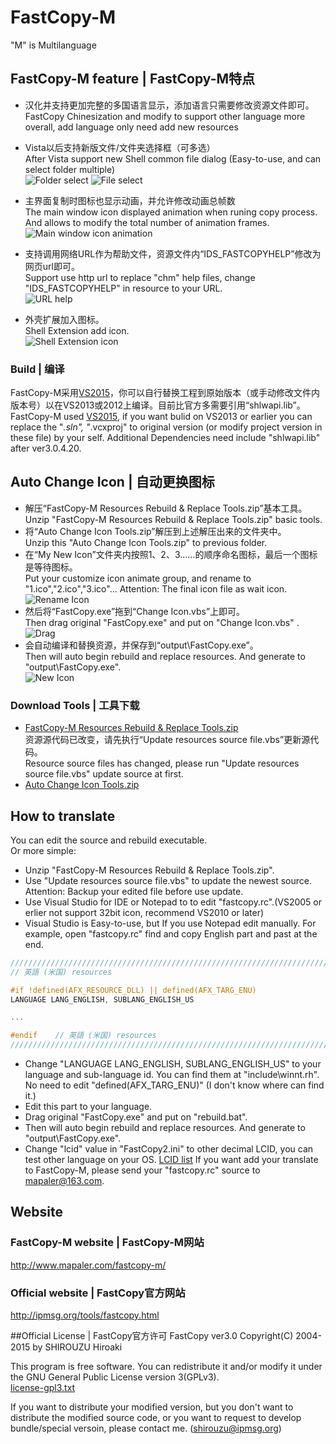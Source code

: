 ﻿FastCopy-M
===========
"M" is Multilanguage

## FastCopy-M feature | FastCopy-M特点

* 汉化并支持更加完整的多国语言显示，添加语言只需要修改资源文件即可。<br />
FastCopy Chinesization and modify to support other language more overall, add language only need add new resources

* Vista以后支持新版文件/文件夹选择框（可多选）<br />
After Vista support new Shell common file dialog (Easy-to-use, and can select folder multiple)<br />
![Folder select](http://ww3.sinaimg.cn/large/6c84b2d6gw1ewei65dy7bj20li0g8tdj.jpg)
![File select](http://ww3.sinaimg.cn/large/6c84b2d6gw1ewei561xzhj20kv0fu0wz.jpg)

* 主界面复制时图标也显示动画，并允许修改动画总帧数<br />
The main window icon displayed animation when runing copy process. And allows to modify the total number of animation frames.<br />
![Main window icon animation](http://ww3.sinaimg.cn/large/6c84b2d6gw1ewbcz4bxdbj20b00hnwhb.jpg)

* 支持调用网络URL作为帮助文件，资源文件内“IDS_FASTCOPYHELP”修改为网页url即可。<br />
Support use http url to replace "chm" help files, change "IDS_FASTCOPYHELP" in resource to your URL.<br />
![URL help](http://ww4.sinaimg.cn/large/6c84b2d6gw1ewbd1y0bygj20rw0le4bq.jpg)

* 外壳扩展加入图标。<br />
Shell Extension add icon.<br />
![Shell Extension icon](http://ww3.sinaimg.cn/large/6c84b2d6gw1ewbd5egv8jj20rj0hpjxc.jpg)

### Build | 编译
FastCopy-M采用[VS2015](https://www.visualstudio.com/zh-cn/downloads/download-visual-studio-vs.aspx)，你可以自行替换工程到原始版本（或手动修改文件内版本号）以在VS2013或2012上编译。目前比官方多需要引用“shlwapi.lib”。<br />
FastCopy-M used [VS2015](https://www.visualstudio.com/en-us/downloads/download-visual-studio-vs.aspx), if you want bulid on VS2013 or earlier you can replace the "*.sln", "*.vcxproj" to original version (or modify project version in these file) by your self. Additional Dependencies need include "shlwapi.lib" after ver3.0.4.20.

## Auto Change Icon | 自动更换图标 

* 解压“FastCopy-M Resources Rebuild & Replace Tools.zip”基本工具。<br />
Unzip "FastCopy-M Resources Rebuild & Replace Tools.zip" basic tools.
* 将“Auto Change Icon Tools.zip”解压到上述解压出来的文件夹中。<br />
Unzip this "Auto Change Icon Tools.zip" to previous folder.
* 在“My New Icon”文件夹内按照1、2、3……的顺序命名图标，最后一个图标是等待图标。<br />
Put your customize icon animate group, and rename to "1.ico","2.ico","3.ico"... Attention: The final icon file as wait icon.<br />
![Rename Icon](http://ww2.sinaimg.cn/large/6c84b2d6jw1ewbqj5xriyj20oa0cugoj.jpg)
* 然后将“FastCopy.exe”拖到“Change Icon.vbs”上即可。<br />
Then drag original "FastCopy.exe" and put on "Change Icon.vbs" . <br />
![Drag](http://ww4.sinaimg.cn/large/6c84b2d6jw1ewbqkhud8aj20hx0b6ace.jpg)
* 会自动编译和替换资源，并保存到“output\FastCopy.exe”。<br />
Then will auto begin rebuild and replace resources.  And generate to "output\FastCopy.exe".<br />
![New Icon](http://ww2.sinaimg.cn/large/6c84b2d6jw1ewbqkq4qh9j20f4089wfa.jpg)

### Download Tools | 工具下载

* [FastCopy-M Resources Rebuild & Replace Tools.zip](https://github.com/Mapaler/FastCopy-M/releases/download/v3.0.4.20/FastCopy-M.Resources.Rebuild.Replace.Tools.zip)<br />
资源源代码已改变，请先执行“Update resources source file.vbs”更新源代码。<br />
Resource source files has changed, please run "Update resources source file.vbs" update source at first.
* [Auto Change Icon Tools.zip](https://github.com/Mapaler/FastCopy-M/releases/download/v3.0.4.20/Auto.Change.Icon.Tools.zip)

## How to translate
You can edit the source and rebuild executable.<br />
Or more simple:
* Unzip "FastCopy-M Resources Rebuild & Replace Tools.zip".
* Use "Update resources source file.vbs" to update the newest source. Attention: Backup your edited file before use update.
* Use Visual Studio for IDE or Notepad to to edit "fastcopy.rc".(VS2005 or erlier not support 32bit icon, recommend VS2010 or later)
* Visual Studio is Easy-to-use, but If you use Notepad edit manually. For example, open "fastcopy.rc" find and copy English part and past at the end.
```C
/////////////////////////////////////////////////////////////////////////////
// 英語 (米国) resources

#if !defined(AFX_RESOURCE_DLL) || defined(AFX_TARG_ENU)
LANGUAGE LANG_ENGLISH, SUBLANG_ENGLISH_US

...

#endif    // 英語 (米国) resources
/////////////////////////////////////////////////////////////////////////////
```
* Change "LANGUAGE LANG_ENGLISH, SUBLANG_ENGLISH_US" to your language and sub-language id. You can find them at "include\winnt.rh". No need to edit "defined(AFX_TARG_ENU)" (I don't know where can find it.)
* Edit this part to your language.
* Drag original "FastCopy.exe" and put on "rebuild.bat".
* Then will auto begin rebuild and replace resources.  And generate to "output\FastCopy.exe".
* Change "lcid" value in "FastCopy2.ini" to other decimal LCID, you can test other language on your OS. [LCID list](https://msdn.microsoft.com/en-us/goglobal/bb964664.aspx) 
If you want add your translate to FastCopy-M, please send your "fastcopy.rc" source to mapaler@163.com.

## Website
### FastCopy-M website | FastCopy-M网站

http://www.mapaler.com/fastcopy-m/

### Official website | FastCopy官方网站

http://ipmsg.org/tools/fastcopy.html
 
##Official License | FastCopy官方许可
FastCopy ver3.0 Copyright(C) 2004-2015 by SHIROUZU Hiroaki

This program is free software. You can redistribute it and/or modify it under the GNU General Public License version 3(GPLv3).<br />
[license-gpl3.txt](http://ipmsg.org/tools/license-gpl3.txt)

If you want to distribute your modified version, but you don't want to distribute the modified source code, or you want to request to develop bundle/special versoin, please contact me. (shirouzu@ipmsg.org)